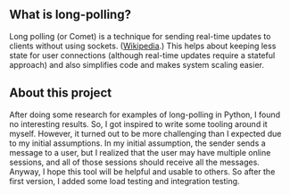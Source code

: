
## What is long-polling? 
Long polling (or Comet) is a technique for sending real-time updates to clients without using sockets. ([Wikipedia](https://en.wikipedia.org/wiki/Push_technology#Long_polling).) This helps about keeping less state for user connections (although real-time updates require a stateful approach) and also simplifies code and makes system scaling easier.



## About this project
After doing some research for examples of long-polling in Python, I found no interesting results. So, I got inspired to write some tooling around it myself. However, it turned out to be more challenging than I expected due to my initial assumptions. In my initial assumption, the sender sends a message to a user, but I realized that the user may have multiple online sessions, and all of those sessions should receive all the messages. Anyway, I hope this tool will be helpful and usable to others. So after the first version, I added some load testing and integration testing.

